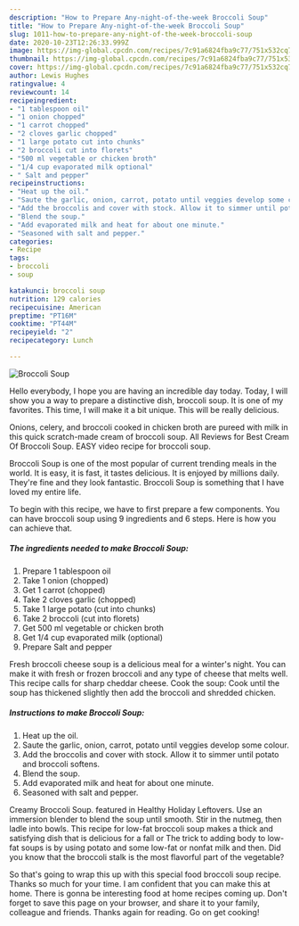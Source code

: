 ```yaml
---
description: "How to Prepare Any-night-of-the-week Broccoli Soup"
title: "How to Prepare Any-night-of-the-week Broccoli Soup"
slug: 1011-how-to-prepare-any-night-of-the-week-broccoli-soup
date: 2020-10-23T12:26:33.999Z
image: https://img-global.cpcdn.com/recipes/7c91a6824fba9c77/751x532cq70/broccoli-soup-recipe-main-photo.jpg
thumbnail: https://img-global.cpcdn.com/recipes/7c91a6824fba9c77/751x532cq70/broccoli-soup-recipe-main-photo.jpg
cover: https://img-global.cpcdn.com/recipes/7c91a6824fba9c77/751x532cq70/broccoli-soup-recipe-main-photo.jpg
author: Lewis Hughes
ratingvalue: 4
reviewcount: 14
recipeingredient:
- "1 tablespoon oil"
- "1 onion chopped"
- "1 carrot chopped"
- "2 cloves garlic chopped"
- "1 large potato cut into chunks"
- "2 broccoli cut into florets"
- "500 ml vegetable or chicken broth"
- "1/4 cup evaporated milk optional"
- " Salt and pepper"
recipeinstructions:
- "Heat up the oil."
- "Saute the garlic, onion, carrot, potato until veggies develop some colour."
- "Add the broccolis and cover with stock. Allow it to simmer until potato and broccoli softens."
- "Blend the soup."
- "Add evaporated milk and heat for about one minute."
- "Seasoned with salt and pepper."
categories:
- Recipe
tags:
- broccoli
- soup

katakunci: broccoli soup 
nutrition: 129 calories
recipecuisine: American
preptime: "PT16M"
cooktime: "PT44M"
recipeyield: "2"
recipecategory: Lunch

---
```



![Broccoli Soup](https://img-global.cpcdn.com/recipes/7c91a6824fba9c77/751x532cq70/broccoli-soup-recipe-main-photo.jpg)

Hello everybody, I hope you are having an incredible day today. Today, I will show you a way to prepare a distinctive dish, broccoli soup. It is one of my favorites. This time, I will make it a bit unique. This will be really delicious.

Onions, celery, and broccoli cooked in chicken broth are pureed with milk in this quick scratch-made cream of broccoli soup. All Reviews for Best Cream Of Broccoli Soup. EASY video recipe for broccoli soup.

Broccoli Soup is one of the most popular of current trending meals in the world. It is easy, it is fast, it tastes delicious. It is enjoyed by millions daily. They're fine and they look fantastic. Broccoli Soup is something that I have loved my entire life.


To begin with this recipe, we have to first prepare a few components. You can have broccoli soup using 9 ingredients and 6 steps. Here is how you can achieve that.

<!--inarticleads1-->

##### The ingredients needed to make Broccoli Soup:

1. Prepare 1 tablespoon oil
1. Take 1 onion (chopped)
1. Get 1 carrot (chopped)
1. Take 2 cloves garlic (chopped)
1. Take 1 large potato (cut into chunks)
1. Take 2 broccoli (cut into florets)
1. Get 500 ml vegetable or chicken broth
1. Get 1/4 cup evaporated milk (optional)
1. Prepare  Salt and pepper


Fresh broccoli cheese soup is a delicious meal for a winter&#39;s night. You can make it with fresh or frozen broccoli and any type of cheese that melts well. This recipe calls for sharp cheddar cheese. Cook the soup: Cook until the soup has thickened slightly then add the broccoli and shredded chicken. 

<!--inarticleads2-->

##### Instructions to make Broccoli Soup:

1. Heat up the oil.
1. Saute the garlic, onion, carrot, potato until veggies develop some colour.
1. Add the broccolis and cover with stock. Allow it to simmer until potato and broccoli softens.
1. Blend the soup.
1. Add evaporated milk and heat for about one minute.
1. Seasoned with salt and pepper.


Creamy Broccoli Soup. featured in Healthy Holiday Leftovers. Use an immersion blender to blend the soup until smooth. Stir in the nutmeg, then ladle into bowls. This recipe for low-fat broccoli soup makes a thick and satisfying dish that is delicious for a fall or The trick to adding body to low-fat soups is by using potato and some low-fat or nonfat milk and then. Did you know that the broccoli stalk is the most flavorful part of the vegetable? 

So that's going to wrap this up with this special food broccoli soup recipe. Thanks so much for your time. I am confident that you can make this at home. There is gonna be interesting food at home recipes coming up. Don't forget to save this page on your browser, and share it to your family, colleague and friends. Thanks again for reading. Go on get cooking!

